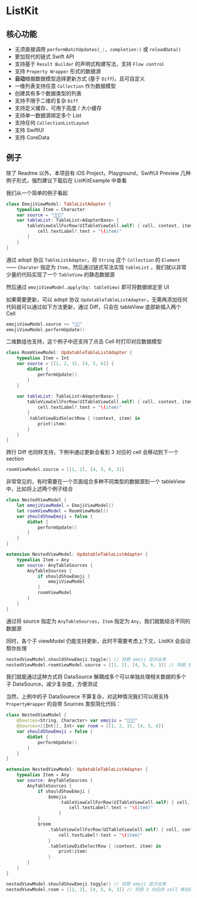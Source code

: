 # ListKit

## 核心功能

- 无须直接调用 `performBatchUpdates(_:, completion:)` 或 `reloadData()`
- 更加现代的链式 Swift API
- 支持基于 `Result Builder` 的声明式构建写法，支持 `Flow control`
- 支持 `Property Wrapper` 形式的数据源
- **自动**根据数据模型选择更新方式 (基于 `Diff`)，且可自定义
- 一维列表支持任意 `Collection` 作为数据模型
- 创建具有多个数据类型的列表
- 支持不限于二维的复杂 `Diff`
- 支持定义缓存，可用于高度 / 大小缓存
- 支持单一数据源绑定多个 List
- 支持任何 `CollectionListLayout`
- 支持 SwiftUI
- 支持 CoreData

## 例子

除了 Readme 以外，本项目有 iOS Project，Playground，SwiftUI Preview 几种例子形式，强烈建议下载后在 ListKitExample 中查看

我们从一个简单的例子看起

``` swift
class EmojiViewModel: TableListAdapter {
    typealias Item = Character
    var source = "🥳🤭😇"
    var tableList: TableList<AdapterBase> {
        tableViewCellForRow(UITableViewCell.self) { cell, context, item in
            cell.textLabel?.text = "\(item)"
        }
    }
}
```

通过 adopt 协议 `TableListAdapter`，将 `String` 这个 `Collection` 的 `Element` —— `Charater` 指定为 `Item`，然后通过链式写法实现 `tableList` ，我们就以非常少量的代码实现了一个 `TableView` 的静态数据源

然后通过 `emojiViewModel.apply(by: tableView)` 即可将数据绑定至 UI

如果需要更新，可以 adopt 协议 `UpdatableTableListAdapter`，无需再添加任何代码就可以通过如下方法更新，通过 Diff，只会在 tableView 底部新插入两个 Cell

``` swift
emojiViewModel.source += "🧐😚"
emojiViewModel.performUpdate()
```

二维数组也支持，这个例子中还支持了点击 Cell 时打印对应数据模型

``` swift
class RoomViewModel: UpdatableTableListAdapter {
    typealias Item = Int
    var source = [[1, 2, 3], [4, 5, 6]] {
        didSet {
            performUpdate()
        }
    }
    
    var tableList: TableList<AdapterBase> {
        tableViewCellForRow(UITableViewCell.self) { cell, context, item in
            cell.textLabel?.text = "\(item)"
        }
        .tableViewDidSelectRow { (context, item) in
            print(item)
        }
    }
}
```

跨行 Diff 也同样支持，下例中通过更新会看到 3 对应的 cell 会移动到下一个 section

``` swift
roomViewModel.source = [[1, 2], [4, 5, 6, 3]]
```

非常常见的，有时需要在一个页面组合多种不同类型的数据源到一个 tableView 中，比如将上述两个例子结合

``` swift
class NestedViewModel {
    let emojiViewModel = EmojiViewModel()
    let roomViewModel = RoomViewModel()
    var shouldShowEmoji = false {
        didSet {
            performUpdate()
        }
    }
}

extension NestedViewModel: UpdatableTableListAdapter {
    typealias Item = Any
    var source: AnyTableSources {
        AnyTableSources {
            if shouldShowEmoji {
                emojiViewModel
            }
            roomViewModel
        }
    }
}
```

通过将 source 指定为 `AnyTableSources`，`Item` 指定为 `Any`，我们就能结合不同的数据源

同时，各个子 viewModel 仍能支持更新，此时不需要考虑上下文，ListKit 会自动帮你处理

``` swift
nestedViewModel.shouldShowEmoji.toggle() // 将把 emoji 显示出来
nestedViewModel.roomViewModel.source = [[1, 2], [4, 5, 6, 3]] // 将把 3 对应的 cell 移动到最后一个 section 最后
```

我们就能通过这种方式将 DataSource 解耦成多个可以单独处理相关数据的多个子 DataSource，减少复杂度，方便测试

当然，上例中的子 DataSourece 不算复杂，对这种情况我们可以用支持 `PropertyWrapper` 的自带 Sources 类型简化代码：

``` swift
class NestedViewModel {
    @Sources<String, Character> var emojis = "🥳🤭😇"
    @Sources<[[Int]], Int> var room = [[1, 2, 3], [4, 5, 6]]
    var shouldShowEmoji = false {
        didSet {
            performUpdate()
        }
    }
}

extension NestedViewModel: UpdatableTableListAdapter {
    typealias Item = Any
    var source: AnyTableSources {
        AnyTableSources {
            if shouldShowEmoji {
                $emojis
                    .tableViewCellForRow(UITableViewCell.self) { cell, context, item in
                        cell.textLabel?.text = "\(item)"
                    }
            }
            $room
                .tableViewCellForRow(UITableViewCell.self) { cell, context, item in
                    cell.textLabel?.text = "\(item)"
                }
                .tableViewDidSelectRow { (context, item) in
                    print(item)
                }
        }
    }
}

nestedViewModel.shouldShowEmoji.toggle() // 将把 emoji 显示出来
nestedViewModel.room = [[1, 2], [4, 5, 6, 3]] // 将把 3 对应的 cell 移动到最后一个 section 最后

```
